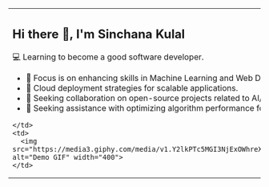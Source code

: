 <table>
  <tr>
    <td>

<h2>Hi there 👋, I'm Sinchana Kulal</h2>
<p>💻 Learning to become a good software developer.</p>

<ul>
  <li>📌 Focus is on enhancing skills in Machine Learning and Web Development, concentrating on practical applications of Python, MySQL, and modern web frameworks like React.js.</li>
  <li>🌱 Cloud deployment strategies for scalable applications.</li>
  <li>🤝 Seeking collaboration on open-source projects related to AI/ML or full-stack web development.</li>
  <li>💬 Seeking assistance with optimizing algorithm performance for large datasets and exploring new frameworks for building highly interactive user experiences.</li>
</ul>

    </td>
    <td>
      <img src="https://media3.giphy.com/media/v1.Y2lkPTc5MGI3NjExOWhreXZxb21kdWFnY3E5M3lubGdmYmw3dzBtNG9jcjBubG4yZHowNCZlcD12MV9pbnRlcm5hbF9naWZfYnlfaWQmY3Q9Zw/hpXdHPfFI5wTABdDx9/giphy.gif" alt="Demo GIF" width="400">
    </td>
  </tr>
</table>
